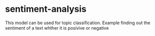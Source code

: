 # sentiment-analysis
This model can be used for topic classification. Example finding out the sentiment of a text whther it is posivive or negative
